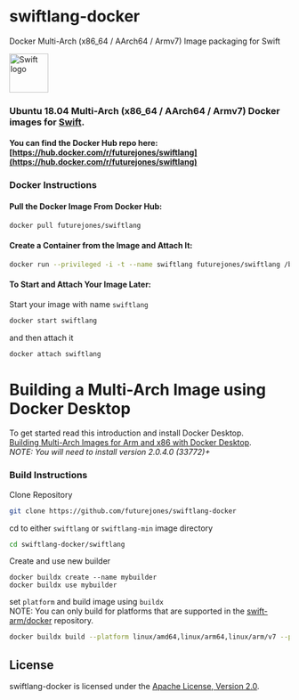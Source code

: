# swiftlang-docker
Docker Multi-Arch (x86_64 / AArch64 / Armv7) Image packaging for Swift

<img src="https://swift.org/assets/images/swift.svg" alt="Swift logo" height="70" >

### Ubuntu 18.04 Multi-Arch (x86_64 / AArch64 / Armv7) Docker images for [Swift](https://swift.org).

#### You can find the Docker Hub repo here: [https://hub.docker.com/r/futurejones/swiftlang](https://hub.docker.com/r/futurejones/swiftlang)


### Docker Instructions

#### Pull the Docker Image From Docker Hub:

```bash
docker pull futurejones/swiftlang
```

#### Create a Container from the Image and Attach It:

```bash
docker run --privileged -i -t --name swiftlang futurejones/swiftlang /bin/bash
```

#### To Start and Attach Your Image Later:

Start your image with name `swiftlang`

```bash
docker start swiftlang
```

and then attach it

```bash
docker attach swiftlang
```

# Building a Multi-Arch Image using Docker Desktop
To get started read this introduction and install Docker Desktop.  
[Building Multi-Arch Images for Arm and x86 with Docker Desktop](https://engineering.docker.com/2019/04/multi-arch-images/).  
*NOTE: You will need to install version 2.0.4.0 (33772)+*

### Build Instructions
Clone Repository
```bash
git clone https://github.com/futurejones/swiftlang-docker
```
cd to either `swiftlang` or `swiftlang-min` image directory
```bash
cd swiftlang-docker/swiftlang
```
Create and use new builder
```
docker buildx create --name mybuilder
docker buildx use mybuilder
```
set `platform` and build image using `buildx`  
NOTE: You can only build for platforms that are supported in the [swift-arm/docker](https://packagecloud.io/swift-arm/docker) repository.
```bash
docker buildx build --platform linux/amd64,linux/arm64,linux/arm/v7 --push -t [your_user_name/tag_name] .
```

## License

swiftlang-docker is licensed under the [Apache License, Version 2.0](LICENSE.md).
